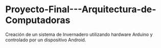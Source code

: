 # Proyecto-Final---Arquitectura-de-Computadoras
Creación de un sistema de Invernadero utilizando hardware Arduino y controlado por un dispositivo Android.
